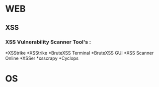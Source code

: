 # WEB

## XSS

### XSS Vulnerability Scanner Tool's :
*XSStrike
*XSStrike
*BruteXSS Terminal
*BruteXSS GUI
*XSS Scanner Online
*XSSer
*xsscrapy
*Cyclops

# OS
